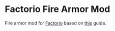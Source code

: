# Factorio Fire Armor Mod
Fire armor mod for [Factorio](https://www.factorio.com/) based on [this](https://wiki.factorio.com/Tutorial:Modding_tutorial/Gangsir) guide.
